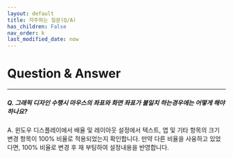 ```yaml
---
layout: default
title: 자주하는 질문(Q/A)
has_children: False
nav_order: k
last_modified_date: now
---
```



# Question & Answer

---

##### Q. 그래픽 디자인 수행시 마우스의 좌표와 화면 좌표가 불일치 하는경우에는 어떻게 해야하나요?

A. 윈도우 디스플레이에서 배율 및 레이아웃 설정에서 텍스트, 앱 및 기타 항목의 크기 변경 항목이 100% 비율로 적용되었는지 확인합니다. 만약 다른 비율을 사융하고 있었다면, 100% 비율로 변경 후 재 부팅하여 설정내용을 반영합니다.

